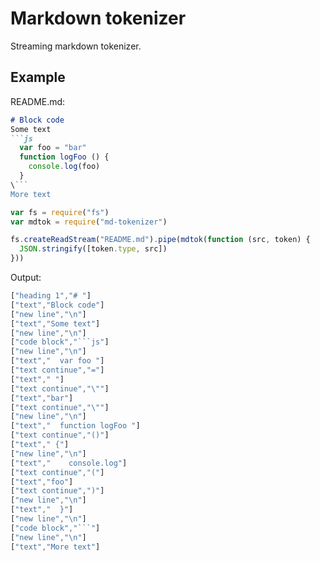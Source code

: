 # Markdown tokenizer

Streaming markdown tokenizer.

## Example

README.md:

```md
# Block code
Some text
```js
  var foo = "bar"
  function logFoo () {
    console.log(foo)
  }
\```
More text
```

```js
var fs = require("fs")
var mdtok = require("md-tokenizer")

fs.createReadStream("README.md").pipe(mdtok(function (src, token) {
  JSON.stringify([token.type, src])
}))
```

Output:

```js
["heading 1","# "]
["text","Block code"]
["new line","\n"]
["text","Some text"]
["new line","\n"]
["code block","```js"]
["new line","\n"]
["text","  var foo "]
["text continue","="]
["text"," "]
["text continue","\""]
["text","bar"]
["text continue","\""]
["new line","\n"]
["text","  function logFoo "]
["text continue","()"]
["text"," {"]
["new line","\n"]
["text","    console.log"]
["text continue","("]
["text","foo"]
["text continue",")"]
["new line","\n"]
["text","  }"]
["new line","\n"]
["code block","```"]
["new line","\n"]
["text","More text"]
```
